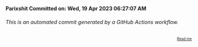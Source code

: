 **Parixshit Committed on: Wed, 19 Apr 2023 06:27:07 AM** <!-- cdb79471-b909-438f-8ee4-57d4bfdc864d -->

###### This is an automated commit generated by a GitHub Actions workflow.

<div align="right"><sub><sup><a href="https://github.com/Parixshit/AutoCommit.git">Read me</a></sup></sub></div>
